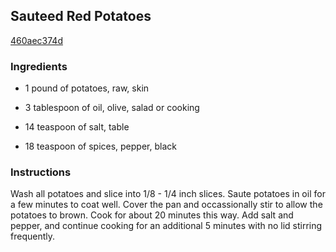 ## Sauteed Red Potatoes

[460aec374d](http://www.food.com/recipe/sauteed-red-potatoes-521308)

### Ingredients

 - 1 pound of potatoes, raw, skin

 - 3 tablespoon of oil, olive, salad or cooking

 - 14 teaspoon of salt, table

 - 18 teaspoon of spices, pepper, black

### Instructions

Wash all potatoes and slice into 1/8 - 1/4 inch slices. Saute potatoes in oil for a few minutes to coat well. Cover the pan and occassionally stir to allow the potatoes to brown. Cook for about 20 minutes this way. Add salt and pepper, and continue cooking for an additional 5 minutes with no lid stirring frequently.